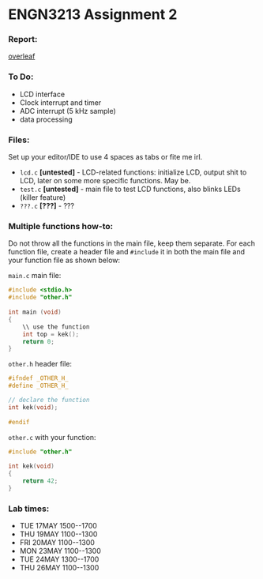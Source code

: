 # ENGN3213 Assignment 2

### Report:

[overleaf](https://www.overleaf.com/5154243hxzfnh)

### To Do:

* LCD interface
* Clock interrupt and timer
* ADC interrupt (5 kHz sample)
* data processing

### Files:

Set up your editor/IDE to use 4 spaces as tabs or fite me irl.

* `lcd.c` **[untested]** - LCD-related functions: initialize LCD, output shit to LCD, later on some more specific functions. May be.
* `test.c` **[untested]** - main file to test LCD functions, also blinks LEDs (killer feature)
* `???.c` **[???]** - ???

### Multiple functions how-to:
Do not throw all the functions in the main file, keep them separate. For each function file, create a header file and `#include` it in both the main file and your function file as shown below:

`main.c` main file:
``` c
#include <stdio.h>
#include "other.h"
 
int main (void)
{
    \\ use the function
    int top = kek();
    return 0;
}
```
`other.h` header file:
``` c
#ifndef _OTHER_H_
#define _OTHER_H_

// declare the function
int kek(void);
 
#endif
```
`other.c` with your function:
``` c
#include "other.h"
 
int kek(void)
{
    return 42;
}
```
### Lab times:

* TUE 17MAY 1500--1700
* THU 19MAY 1100--1300
* FRI 20MAY 1100--1300
* MON 23MAY 1100--1300
* TUE 24MAY 1300--1700
* THU 26MAY 1100--1300
